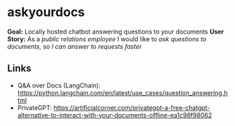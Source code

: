 # askyourdocs
**Goal:** Locally hosted chatbot answering questions to your documents
**User Story:** As a *public relations employee* I would like to *ask questions to documents,* so *I can answer to requests faster*

## Links
- Q&A over Docs (LangChain): https://python.langchain.com/en/latest/use_cases/question_answering.html
- PrivateGPT: https://artificialcorner.com/privategpt-a-free-chatgpt-alternative-to-interact-with-your-documents-offline-ea1c98f98062
